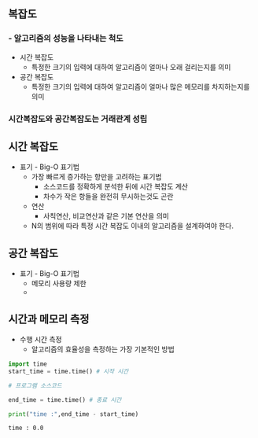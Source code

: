 ## 복잡도
### - 알고리즘의 성능을 나타내는 척도

- 시간 복잡도
    - 특정한 크기의 입력에 대하여 알고리즘이 얼마나 오래 걸리는지를 의미
- 공간 복잡도
    - 특정한 크기의 입력에 대하여 알고리즘이 얼마나 많은 메모리를 차지하는지를 의미

### 시간복잡도와 공간복잡도는 거래관계 성립

## 시간 복잡도
- 표기 - Big-O 표기법
    - 가장 빠르게 증가하는 항만을 고려하는 표기법
        - 소스코드를 정확하게 분석한 뒤에 시간 복잡도 계산
        - 차수가 작은 항들을 완전히 무시하는것도 곤란
    - 연산
        - 사칙연산, 비교연산과 같은 기본 연산을 의미
    - N의 범위에 따라 특정 시간 복잡도 이내의 알고리즘을 설계하여야 한다.

## 공간 복잡도
- 표기 - Big-O 표기법
    - 메모리 사용량 제한
    - 

## 시간과 메모리 측정

- 수행 시간 측정
    - 알고리즘의 효율성을 측정하는 가장 기본적인 방법


```python
import time
start_time = time.time() # 시작 시간

# 프로그램 소스코드

end_time = time.time() # 종료 시간

print("time :",end_time - start_time)
```

    time : 0.0
    
